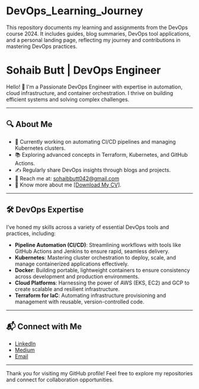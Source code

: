 # DevOps_Learning_Journey
This repository documents my learning and assignments from the DevOps course 2024. It includes guides, blog summaries, DevOps tool applications, and a personal landing page, reflecting my journey and contributions in mastering DevOps practices.



# Sohaib Butt | DevOps Engineer

Hello! 👋 I'm a Passionate DevOps Engineer with expertise in automation, cloud infrastructure, and container orchestration. I thrive on building efficient systems and solving complex challenges.

---

## 🔍 About Me
- 🌟 Currently working on automating CI/CD pipelines and managing Kubernetes clusters.
- 📚 Exploring advanced concepts in Terraform, Kubernetes, and GitHub Actions.
- ✍️ Regularly share DevOps insights through blogs and projects.
- 📧 Reach me at: sohaibbutt042@gmail.com
- 🔗 Know more about me [[Download My CV]](./Muhammad_Sohaib.pdf).

---

## 🛠️ DevOps Expertise

I’ve honed my skills across a variety of essential DevOps tools and practices, including:

- **Pipeline Automation (CI/CD)**: Streamlining workflows with tools like GitHub Actions and Jenkins to ensure rapid, seamless delivery.
- **Kubernetes**: Mastering cluster orchestration to deploy, scale, and manage containerized applications effectively.
- **Docker**: Building portable, lightweight containers to ensure consistency across development and production environments.
- **Cloud Platforms**: Harnessing the power of AWS (EKS, EC2) and GCP to create scalable and resilient infrastructure.
- **Terraform for IaC**: Automating infrastructure provisioning and management with reusable, version-controlled code.

---

## 📬 Connect with Me
- [LinkedIn](https://www.linkedin.com/in/muhammad-sohaib-209812272/)  
- [Medium](https://medium.com/@sohaibbutt042)  
- [Email](mailto:sohaibbutt042@gmail.com)

---

Thank you for visiting my GitHub profile! Feel free to explore my repositories and connect for collaboration opportunities.
